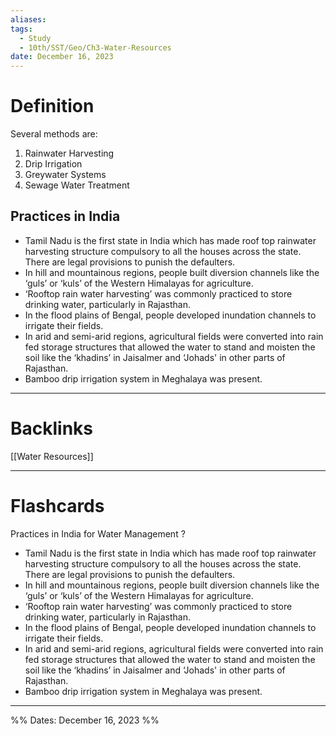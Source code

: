 ```yaml
---
aliases: 
tags:
  - Study
  - 10th/SST/Geo/Ch3-Water-Resources
date: December 16, 2023
---
```

# Definition
Several methods are:
1. Rainwater Harvesting
2. Drip Irrigation
3. Greywater Systems
4. Sewage Water Treatment
## Practices in India
- Tamil Nadu is the first state in India which has made roof top rainwater harvesting structure compulsory to all the houses across the state. There are legal provisions to punish the defaulters.
- In hill and mountainous regions, people built diversion channels like the ‘guls’ or ‘kuls’ of the Western Himalayas for agriculture.
- ‘Rooftop rain water harvesting’ was commonly practiced to store drinking water, particularly in Rajasthan.
- In the flood plains of Bengal, people developed inundation channels to irrigate their fields.
- In arid and semi-arid regions, agricultural fields were converted into rain fed storage structures that allowed the water to stand and moisten the soil like the ‘khadins’ in Jaisalmer and ‘Johads' in other parts of Rajasthan.
- Bamboo drip irrigation system in Meghalaya was present.


---
# Backlinks
[[Water Resources]]

---
# Flashcards

Practices in India for Water Management
?
- Tamil Nadu is the first state in India which has made roof top rainwater harvesting structure compulsory to all the houses across the state. There are legal provisions to punish the defaulters.
- In hill and mountainous regions, people built diversion channels like the ‘guls’ or ‘kuls’ of the Western Himalayas for agriculture.
- ‘Rooftop rain water harvesting’ was commonly practiced to store drinking water, particularly in Rajasthan.
- In the flood plains of Bengal, people developed inundation channels to irrigate their fields.
- In arid and semi-arid regions, agricultural fields were converted into rain fed storage structures that allowed the water to stand and moisten the soil like the ‘khadins’ in Jaisalmer and ‘Johads' in other parts of Rajasthan.
- Bamboo drip irrigation system in Meghalaya was present.
<!--SR:!2024-03-14,50,220-->

---

%%
Dates: December 16, 2023
%%